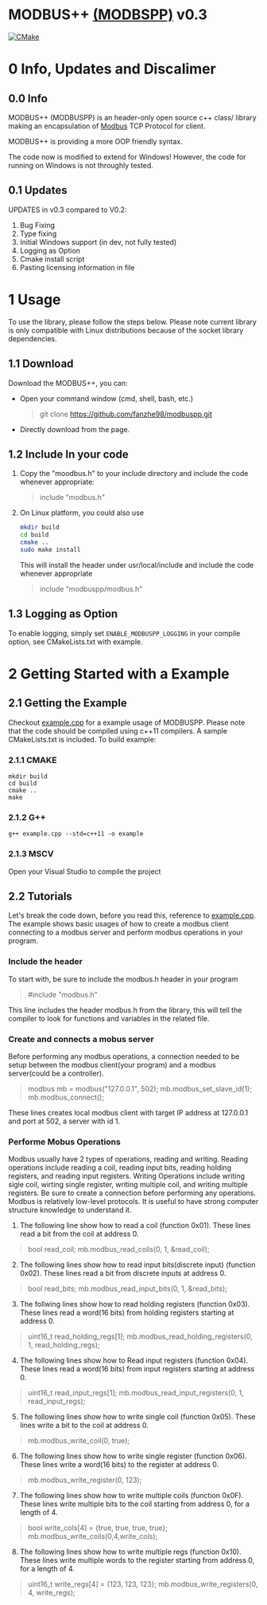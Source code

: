 # MODBUS++  [(MODBSPP)](https://github.com/fanzhe98/modbuspp.git)   v0.3
[![CMake](https://github.com/fanzhe98/modbuspp/actions/workflows/cmake.yml/badge.svg)](https://github.com/fanzhe98/modbuspp/actions/workflows/cmake.yml)
# 0 Info, Updates and Discalimer
## 0.0 Info
MODBUS++ (MODBUSPP) is an header-only open source c++ class/ library making an encapsulation of [Modbus](https://en.wikipedia.org/wiki/Modbus) TCP Protocol for client.

MODBUS++ is providing a more OOP friendly syntax.

The code now is modified to extend for Windows! However, the code for running on Windows is not 
throughly tested.

## 0.1 Updates 

UPDATES in v0.3 compared to V0.2:
1. Bug Fixing
2. Type fixing
3. Initial Windows support (in dev, not fully tested)
4. Logging as Option
5. Cmake install script
6. Pasting licensing information in file

# 1 Usage
To use the library, please follow the steps below. Please note current library is only compatible with Linux distributions because of the socket library dependencies.

## 1.1 Download
Download the MODBUS++, you can:
   - Open your command window (cmd, shell, bash, etc.)
        > git clone https://github.com/fanzhe98/modbuspp.git
   - Directly download from the page.

## 1.2 Include In your code
1. Copy the "moodbus.h" to your include directory and include the code whenever appropriate:
   >  include "modbus.h"
2. On Linux platform, you could also use 
   ```sh
   mkdir build
   cd build
   cmake ..
   sudo make install
   ```
   This will install the header under usr/local/include
   and include the code whenever appropriate
   > include "modbuspp/modbus.h"

## 1.3 Logging as Option
To enable logging, simply set `ENABLE_MODBUSPP_LOGGING` in your compile option, see CMakeLists.txt with example.

# 2 Getting Started with a Example
## 2.1 Getting the Example
Checkout [example.cpp](https://github.com/fanzhe98/modbuspp/blob/master/example/example.cpp) for a example usage of MODBUSPP. Please note that the code should be compiled using c++11 compilers.
A sample CMakeLists.txt is included. To build example:
### 2.1.1 CMAKE 
```shell script
mkdir build
cd build
cmake ..
make
```
### 2.1.2 G++
```shell script
g++ example.cpp --std=c++11 -o example
```
### 2.1.3 MSCV
Open your Visual Studio to compile the project

## 2.2 Tutorials
Let's break the code down, before you read this, reference to [example.cpp](https://github.com/fanzhe98/modbuspp/blob/master/example.cpp). The example shows basic usages of how to create a modbus client connecting to a modbus server and perform modbus operations in your program.
### Include the header

To start with, be sure to include the modbus.h header in your program
> #include "modbus.h"

This line includes the header modbus.h from the library, this will tell the compiler to look for functions and variables in the related file.

### Create and connects a mobus server
Before performing any modbus operations, a connection needed to be setup between the modbus client(your program) and a modbus server(could be a controller).

> modbus mb = modbus("127.0.0.1", 502);
> mb.modbus_set_slave_id(1);
> mb.modbus_connect();

These lines creates local modbus client with target IP address at 127.0.0.1 and port at 502, a server with id 1.

### Performe Mobus Operations
Modbus usually have 2 types of operations, reading and writing. Reading operations include reading a coil, reading input bits, reading holding registers, and reading input registers. Writing Operations include writing sigle coil, wirting single register, writing multiple coil, and writing multiple registers. Be sure to create a connection before performing any operations. Modbus is relatively low-level protocols. It is useful to have strong computer structure knowledge to understand it.

1. The following line show how to read a coil (function 0x01). These lines read a bit from the coil at address 0.
> bool read_coil;
> mb.modbus_read_coils(0, 1, &read_coil);

2. The following lines show how to read input bits(discrete input) (function 0x02). These lines read a bit from discrete inputs at address 0.
> bool read_bits;
> mb.modbus_read_input_bits(0, 1, &read_bits);

3. The follwing lines show how to read holding registers (function 0x03). These lines read a word(16 bits) from holding registers starting at address 0.
> uint16_t read_holding_regs[1];
> mb.modbus_read_holding_registers(0, 1, read_holding_regs);

4. The following lines show how to Read input registers (function 0x04). These lines read a word(16 bits) from input registers starting at address 0.
> uint16_t read_input_regs[1];
> mb.modbus_read_input_registers(0, 1, read_input_regs);

5. The following lines show how to write single coil (function 0x05). These lines write a bit to the coil at address 0.
> mb.modbus_write_coil(0, true);

6. The following lines show how to write single register (function 0x06). These lines write a word(16 bits) to the register at address 0.
> mb.modbus_write_register(0, 123);

7. The following lines show how to write multiple coils (function 0x0F). These lines write multiple bits to the coil starting from address 0, for a length of 4.
> bool write_cols[4] = {true, true, true, true};
> mb.modbus_write_coils(0,4,write_cols);

8. The following lines show how to write multiple regs (function 0x10). These lines write multiple words to the register starting from address 0, for a length of 4.
> uint16_t write_regs[4] = {123, 123, 123};
> mb.modbus_write_registers(0, 4, write_regs);

